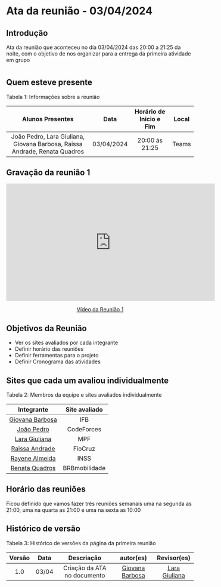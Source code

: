 # Ata da reunião - 03/04/2024

## Introdução
Ata da reunião que aconteceu no dia 03/04/2024 das 20:00 a 21:25 da noite, com o objetivo de nos organizar para a entrega da primeira atividade em grupo 

#

## Quem esteve presente

Tabela 1: Informações sobre a reunião

| Alunos Presentes       | Data | Horário de Inicio e Fim                                 | Local            |
| :--------: | :----: | :--------------------:                    | :---------------: |
| João Pedro, Lara Giuliana, Giovana Barbosa, Raissa Andrade, Renata Quadros |  03/04/2024   | 20:00 ás 21:25                     | Teams  | 


## Gravação da reunião 1


<p style="text-align: center"><iframe width="560" height="315" src="https://www.youtube.com/embed/gm5MF8YzOBI" title="YouTube video player" frameborder="0" allow="accelerometer; autoplay; clipboard-write; encrypted-media; gyroscope; picture-in-picture; web-share" referrerpolicy="strict-origin-when-cross-origin" allowfullscreen></iframe></p>
<p style="text-align: center"><a href="https://youtu.be/gm5MF8YzOBI" target="blanket">Vídeo da Reunião 1</a></p>

## Objetivos da Reunião

- Ver os sites avaliados por cada integrante
- Definir horário das reuniões
- Definir ferramentas para o projeto
- Definir Cronograma das atividades

## Sites que cada um avaliou individualmente

Tabela 2: Membros da equipe e sites avaliados individualmente

|                            Integrante                             |              Site avaliado              |        
| :----------------------------------------------------------: | :-------------------------------: | 
| [Giovana Barbosa ](https://github.com/gio221) |   IFB | 
| [João Pedro](https://github.com/JoaoODragonborn) | CodeForces  |
| [Lara Giuliana](https://github.com/gravelylara) | MPF |
| [Raissa Andrade ](https://github.com/RaissaAndradeS) |   FioCruz | 
| [Rayene Almeida](https://github.com/rayenealmeida) | INSS  |
| [Renata Quadros](https://github.com/Renatinha28) | BRBmobilidade |
   
## Horário das reuniões
Ficou definido que vamos fazer três reuniões semanais uma na segunda as 21:00, uma na quarta as 21:00 e uma na sexta as 10:00

## Histórico de versão

Tabela 3: Histórico de versões da página da primeira reunião

|                            Versão                             |              Data               |                    Descriação                     | autor(es)           |  Revisor(es)          |
| :----------------------------------------------------------: | :-------------------------------: | :-------------------------------------------------: | :-------------------------------: |  :-------------------------------: | 
| 1.0 |  03/04  | Criação da ATA no documento |[Giovana Barbosa ](https://github.com/gio221)|[Lara Giuliana](https://github.com/gravelylara)|